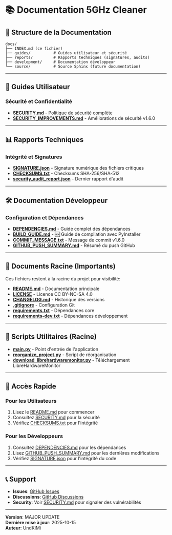 # 📚 Documentation 5GHz Cleaner

## 📂 Structure de la Documentation

```
docs/
├── INDEX.md (ce fichier)
├── guides/          # Guides utilisateur et sécurité
├── reports/         # Rapports techniques (signatures, audits)
├── development/     # Documentation développeur
└── source/          # Source Sphinx (future documentation)
```

---

## 📖 Guides Utilisateur

### Sécurité et Confidentialité
- **[SECURITY.md](guides/SECURITY.md)** - Politique de sécurité complète
- **[SECURITY_IMPROVEMENTS.md](guides/SECURITY_IMPROVEMENTS.md)** - Améliorations de sécurité v1.6.0

---

## 📊 Rapports Techniques

### Intégrité et Signatures
- **[SIGNATURE.json](reports/SIGNATURE.json)** - Signature numérique des fichiers critiques
- **[CHECKSUMS.txt](reports/CHECKSUMS.txt)** - Checksums SHA-256/SHA-512
- **[security_audit_report.json](reports/security_audit_report.json)** - Dernier rapport d'audit

---

## 🛠️ Documentation Développeur

### Configuration et Dépendances
- **[DEPENDENCIES.md](development/DEPENDENCIES.md)** - Guide complet des dépendances
- **[BUILD_GUIDE.md](development/BUILD_GUIDE.md)** - 🆕 Guide de compilation avec PyInstaller
- **[COMMIT_MESSAGE.txt](development/COMMIT_MESSAGE.txt)** - Message de commit v1.6.0
- **[GITHUB_PUSH_SUMMARY.md](development/GITHUB_PUSH_SUMMARY.md)** - Résumé du push GitHub

---

## 📝 Documents Racine (Importants)

Ces fichiers restent à la racine du projet pour visibilité:

- **[README.md](../README.md)** - Documentation principale
- **[LICENSE](../LICENSE)** - Licence CC BY-NC-SA 4.0
- **[CHANGELOG.md](../CHANGELOG.md)** - Historique des versions
- **[.gitignore](../.gitignore)** - Configuration Git
- **[requirements.txt](../requirements.txt)** - Dépendances core
- **[requirements-dev.txt](../requirements-dev.txt)** - Dépendances développement

---

## 🔧 Scripts Utilitaires (Racine)

- **[main.py](../main.py)** - Point d'entrée de l'application
- **[reorganize_project.py](../reorganize_project.py)** - Script de réorganisation
- **[download_librehardwaremonitor.py](../download_librehardwaremonitor.py)** - Téléchargement LibreHardwareMonitor

---

## 🚀 Accès Rapide

### Pour les Utilisateurs
1. Lisez le [README.md](../README.md) pour commencer
2. Consultez [SECURITY.md](guides/SECURITY.md) pour la sécurité
3. Vérifiez [CHECKSUMS.txt](reports/CHECKSUMS.txt) pour l'intégrité

### Pour les Développeurs
1. Consultez [DEPENDENCIES.md](development/DEPENDENCIES.md) pour les dépendances
2. Lisez [GITHUB_PUSH_SUMMARY.md](development/GITHUB_PUSH_SUMMARY.md) pour les dernières modifications
3. Vérifiez [SIGNATURE.json](reports/SIGNATURE.json) pour l'intégrité du code

---

## 📞 Support

- **Issues**: [GitHub Issues](https://github.com/UndKiMi/5Ghz_Cleaner/issues)
- **Discussions**: [GitHub Discussions](https://github.com/UndKiMi/5Ghz_Cleaner/discussions)
- **Security**: Voir [SECURITY.md](guides/SECURITY.md) pour signaler des vulnérabilités

---

**Version**: MAJOR UPDATE  
**Dernière mise à jour**: 2025-10-15  
**Auteur**: UndKiMi